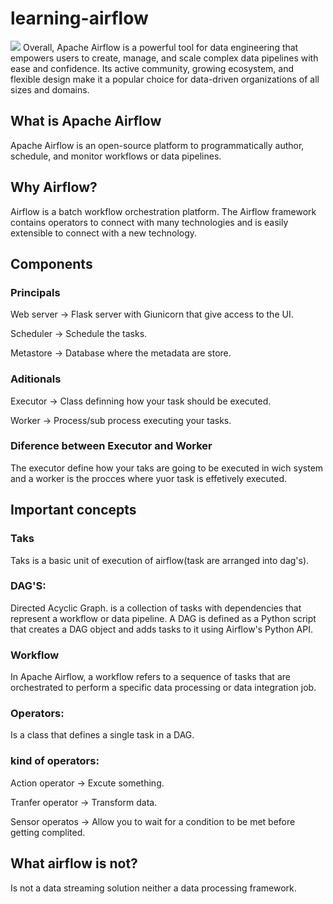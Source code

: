 # learning-airflow
<a><img src="learning-airflow/images/apache_airflow.webp"/></a>
Overall, Apache Airflow is a powerful tool for data engineering that empowers users to create, manage, and scale complex data pipelines with ease and confidence. Its active community, growing ecosystem, and flexible design make it a popular choice for data-driven organizations of all sizes and domains.

## What is Apache Airflow

Apache Airflow is an open-source platform to programmatically author, schedule, and monitor workflows or data pipelines.

## Why Airflow?

Airflow is a batch workflow orchestration platform. The Airflow framework contains operators to connect with many technologies and is easily extensible to connect with a new technology.

## Components

### Principals 

Web server -> Flask server with Giunicorn that give access to the UI.

Scheduler  -> Schedule the tasks.

Metastore  -> Database where the metadata are store.

### Aditionals

Executor   -> Class definning how your task should be executed. 

Worker     -> Process/sub process executing your tasks.

### Diference between Executor and Worker
The executor define how your taks are going to be  executed in wich system and a worker is the procces where yuor task is effetively executed.

## Important concepts

### Taks
Taks is a basic unit of execution of airflow(task are arranged into dag's).

### DAG'S: 
Directed Acyclic Graph. is a collection of tasks with dependencies that represent a workflow or data pipeline. A DAG is defined as a Python script that creates a DAG object and adds tasks to it using Airflow's Python API.

### Workflow
In Apache Airflow, a workflow refers to a sequence of tasks that are orchestrated to perform a specific data processing or data integration job.

### Operators: 
Is a class that defines a single task in a DAG.

### kind of operators:

Action operator  -> Excute something.

Tranfer operator -> Transform data.

Sensor operatos  -> Allow you to wait for  a condition to be met before getting complited.

## What airflow is not?
Is not a data streaming solution neither a data processing framework.